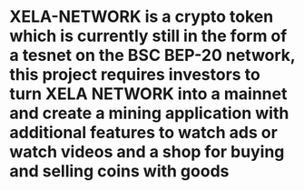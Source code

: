 # XELA-NETWORK is a crypto token which is currently still in the form of a tesnet on the BSC BEP-20 network, this project requires investors to turn XELA NETWORK into a mainnet and create a mining application with additional features to watch ads or watch videos and a shop for buying and selling coins with goods
